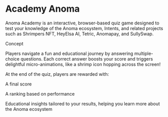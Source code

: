 # Academy Anoma

Anoma Academy is an interactive, browser-based quiz game designed to test your knowledge of the Anoma ecosystem, Intents, and related projects such as Shrimpers NFT, HeyElsa AI, Tetric, Anomapay, and SullySwap.

Concept

Players navigate a fun and educational journey by answering multiple-choice questions. Each correct answer boosts your score and triggers delightful micro-animations, like a shrimp icon hopping across the screen!

At the end of the quiz, players are rewarded with:

A final score

A ranking based on performance

Educational insights tailored to your results, helping you learn more about the Anoma ecosystem
